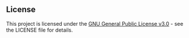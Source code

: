 ## License
This project is licensed under the [GNU General Public License v3.0](LICENSE) - see the LICENSE file for details.
